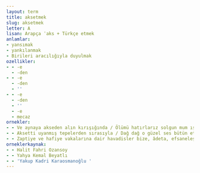 ```yaml
---
layout: term
title: aksetmek
slug: aksetmek
letter: A
lisan: Arapça ʿaks + Türkçe etmek
anlamlar:
- yansımak
- yankılanmak
- Birileri aracılığıyla duyulmak
ozellikler:
- - -e
  - -den
- - -e
  - -den
  - ''
- - -e
  - -den
  - ''
  - -e
  - mecaz
ornekler:
- - Ve aynaya akseden alın kırışığında / Ölümü hatırlarız solgun mum ışığında
- - Aksetti uyanmış tepelerden sırasıyla / Dağ dağ o güzel ses bütün etrafı gezindi
- - Zaptiye ve hafiye vakalarına dair havadisler bize, âdeta, efsaneleşmiş olarak aksetmez miydi?
orneklerkaynak:
- - Halit Fahri Ozansoy
- - Yahya Kemal Beyatlı
- - 'Yakup Kadri Karaosmanoğlu '
---
```


